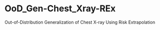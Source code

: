 # OoD_Gen-Chest_Xray-REx
Out-of-Distribution Generalization of Chest X-ray Using Risk Extrapolation
